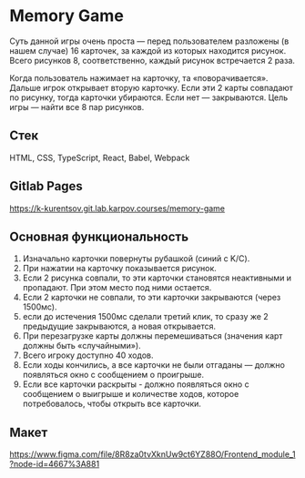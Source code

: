 # Memory Game

Суть данной игры очень проста — перед пользователем разложены (в нашем случае) 16 карточек, за каждой из которых находится рисунок. Всего рисунков 8, соответственно, каждый рисунок встречается 2 раза.

Когда пользователь нажимает на карточку, та «поворачивается». Дальше игрок открывает вторую карточку. Если эти 2 карты совпадают по рисунку, тогда карточки убираются. Если нет — закрываются. Цель игры — найти все 8 пар рисунков.

## Стек

HTML, CSS, TypeScript, React, Babel, Webpack

## Gitlab Pages

https://k-kurentsov.git.lab.karpov.courses/memory-game

## Основная функциональность

1. Изначально карточки повернуты рубашкой (синий с K/C).
2. При нажатии на карточку показывается рисунок.
3. Если 2 рисунка совпали, то эти карточки становятся неактивными и пропадают. При этом место под ними остается.
4. Если 2 карточки не совпали, то эти карточки закрываются (через 1500мс).
5. если до истечения 1500мс сделали третий клик, то сразу же 2 предыдущие закрываются, а новая открывается.
6. При перезагрузке карты должны перемешиваться (значения карт должны быть «случайными»).
7. Всего игроку доступно 40 ходов.
8. Если ходы кончились, а все карточки не были отгаданы — должно появляться окно с сообщением о проигрыше.
9. Если все карточки раскрыты - должно появляться окно с сообщением о выигрыше и количестве ходов, которое потребовалось, чтобы открыть все карточки.

## Макет

https://www.figma.com/file/8R8za0tvXknUw9ct6YZ88O/Frontend_module_1?node-id=4667%3A881
